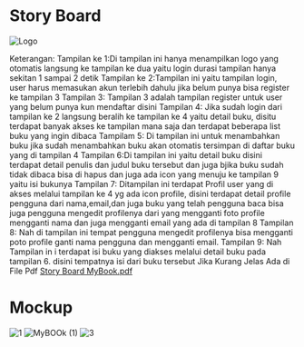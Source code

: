# Story Board


![Logo](https://github.com/user-attachments/assets/25484795-48b5-48ac-a078-7cba80ab23ef)

Keterangan:
Tampilan ke 1:Di tampilan ini hanya menampilkan logo yang otomatis langsung ke tampilan ke dua yaitu login durasi tampilan 
              hanya sekitan 1 sampai 2 detik
Tampilan ke 2:Tampilan ini yaitu tampilan login, user harus memasukan akun terlebih dahulu jika belum punya bisa register ke 
              tampilan 3
Tampilan 3: Tampilan 3 adalah tampilan register untuk user yang belum punya kun mendaftar disini
Tampilan 4: Jika sudah login dari tampilan ke 2 langsung beralih ke tampilan ke 4 yaitu detail buku, disitu terdapat banyak akses ke tampilan mana saja dan terdapat beberapa list buku yang ingin dibaca
Tampilam 5: Di tampilan ini untuk menambahkan buku jika sudah menambahkan buku akan otomatis tersimpan di daftar buku yang di tampilan 4
Tampilan 6:Di tampilan ini yaitu detail buku disini terdapat detail penulis dan judul buku tersebut dan juga bjika buku sudah tidak dibaca bisa di hapus dan juga ada icon yang menuju ke tampilan 9 yaitu isi bukunya 
Tampilan 7: Ditampilan ini terdapat Profil user yang di akses melalui tampilan ke 4 yg ada icon profile, disini terdapat detail profile pengguna dari nama,email,dan juga buku yang telah pengguna baca bisa juga pengguna mengedit profilenya dari yang mengganti foto profile mengganti nama dan juga mengganti email yang ada di tampilan 8
Tampilan 8: Nah di tampilan ini tempat pengguna mengedit profilenya bisa mengganti poto profile ganti nama pengguna dan mengganti email.
Tampilan 9: Nah Tampilan in i terdapat isi buku yang diakses melalui detail buku pada tampilan 6. disini tempatnya isi dari buku tersebut
Jika Kurang Jelas Ada di File Pdf
[Story Board MyBook.pdf](https://github.com/user-attachments/files/19923068/Story.Board.MyBook.pdf)

# Mockup


![1](https://github.com/user-attachments/assets/4380f7f4-3555-4a02-aba3-8fdd67a36657)
![MyBOOk (1)](https://github.com/user-attachments/assets/f7a167f8-f117-4fc0-b6d2-5cc5398c43a5)
![3](https://github.com/user-attachments/assets/d5a44ab6-9ddf-4f1e-b8bd-5c3fb2b85f1c)
